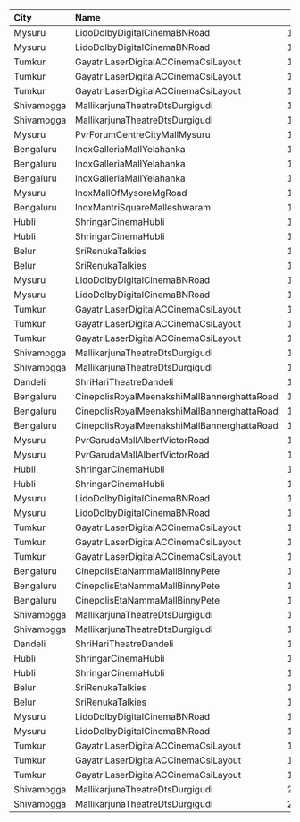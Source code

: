 | City       | Name                                        |  Time | Type        | Price | Capacity | Booked |
| :--------- | :------------------------------------------ | ----: | :---------- | ----: | -------: | -----: |
| Mysuru     | LidoDolbyDigitalCinemaBNRoad                | 10:15 | Balcony     |  120₹ |      244 |    122 |
| Mysuru     | LidoDolbyDigitalCinemaBNRoad                | 10:15 | Second      |  100₹ |      456 |    228 |
| Tumkur     | GayatriLaserDigitalACCinemaCsiLayout        | 10:15 | Balcony     |  150₹ |      209 |    138 |
| Tumkur     | GayatriLaserDigitalACCinemaCsiLayout        | 10:15 | MiniBalcony |  110₹ |      210 |    140 |
| Tumkur     | GayatriLaserDigitalACCinemaCsiLayout        | 10:15 | Second      |  100₹ |      219 |    144 |
| Shivamogga | MallikarjunaTheatreDtsDurgigudi             | 11:00 | Balcony     |  150₹ |      208 |    170 |
| Shivamogga | MallikarjunaTheatreDtsDurgigudi             | 11:00 | First       |  100₹ |      312 |    208 |
| Mysuru     | PvrForumCentreCityMallMysuru                | 11:15 | Classic     |  140₹ |       75 |      4 |
| Bengaluru  | InoxGalleriaMallYelahanka                   | 11:25 | Club        |  130₹ |       34 |      0 |
| Bengaluru  | InoxGalleriaMallYelahanka                   | 11:25 | Executive   |  112₹ |       57 |      0 |
| Bengaluru  | InoxGalleriaMallYelahanka                   | 11:25 | Royale      |  230₹ |        5 |      0 |
| Mysuru     | InoxMallOfMysoreMgRoad                      | 11:30 | Club        |  140₹ |      124 |      0 |
| Bengaluru  | InoxMantriSquareMalleshwaram                | 11:40 | Club        |  112₹ |       97 |      0 |
| Hubli      | ShringarCinemaHubli                         | 12:00 | Balcony     |  100₹ |      190 |      0 |
| Hubli      | ShringarCinemaHubli                         | 12:00 | DressCircle |   80₹ |      504 |      0 |
| Belur      | SriRenukaTalkies                            | 13:00 | Balcony     |  121₹ |       33 |      8 |
| Belur      | SriRenukaTalkies                            | 13:00 | FirstClass  |  101₹ |      110 |     10 |
| Mysuru     | LidoDolbyDigitalCinemaBNRoad                | 13:15 | Balcony     |  120₹ |      244 |    122 |
| Mysuru     | LidoDolbyDigitalCinemaBNRoad                | 13:15 | Second      |  100₹ |      456 |    228 |
| Tumkur     | GayatriLaserDigitalACCinemaCsiLayout        | 13:15 | Balcony     |  150₹ |      209 |    138 |
| Tumkur     | GayatriLaserDigitalACCinemaCsiLayout        | 13:15 | MiniBalcony |  110₹ |      210 |    140 |
| Tumkur     | GayatriLaserDigitalACCinemaCsiLayout        | 13:15 | Second      |  100₹ |      219 |    144 |
| Shivamogga | MallikarjunaTheatreDtsDurgigudi             | 14:00 | Balcony     |  150₹ |      208 |    170 |
| Shivamogga | MallikarjunaTheatreDtsDurgigudi             | 14:00 | First       |  100₹ |      312 |    208 |
| Dandeli    | ShriHariTheatreDandeli                      | 14:15 | Balcony     |  150₹ |       90 |      0 |
| Bengaluru  | CinepolisRoyalMeenakshiMallBannerghattaRoad | 14:35 | Normal      |  130₹ |       12 |      0 |
| Bengaluru  | CinepolisRoyalMeenakshiMallBannerghattaRoad | 14:35 | Executive   |  130₹ |       25 |      2 |
| Bengaluru  | CinepolisRoyalMeenakshiMallBannerghattaRoad | 14:35 | Premium     |  130₹ |       20 |     10 |
| Mysuru     | PvrGarudaMallAlbertVictorRoad               | 14:55 | Classic     |  100₹ |      120 |      9 |
| Mysuru     | PvrGarudaMallAlbertVictorRoad               | 14:55 | Prime       |  130₹ |       13 |      4 |
| Hubli      | ShringarCinemaHubli                         | 15:00 | Balcony     |  100₹ |      190 |      0 |
| Hubli      | ShringarCinemaHubli                         | 15:00 | DressCircle |   80₹ |      504 |      0 |
| Mysuru     | LidoDolbyDigitalCinemaBNRoad                | 16:15 | Balcony     |  120₹ |      244 |    122 |
| Mysuru     | LidoDolbyDigitalCinemaBNRoad                | 16:15 | Second      |  100₹ |      456 |    228 |
| Tumkur     | GayatriLaserDigitalACCinemaCsiLayout        | 16:30 | Balcony     |  150₹ |      209 |    138 |
| Tumkur     | GayatriLaserDigitalACCinemaCsiLayout        | 16:30 | MiniBalcony |  110₹ |      210 |    140 |
| Tumkur     | GayatriLaserDigitalACCinemaCsiLayout        | 16:30 | Second      |  100₹ |      219 |    144 |
| Bengaluru  | CinepolisEtaNammaMallBinnyPete              | 17:00 | Normal      |  160₹ |        9 |      4 |
| Bengaluru  | CinepolisEtaNammaMallBinnyPete              | 17:00 | Executive   |  160₹ |       81 |     41 |
| Bengaluru  | CinepolisEtaNammaMallBinnyPete              | 17:00 | Premium     |  160₹ |       52 |     29 |
| Shivamogga | MallikarjunaTheatreDtsDurgigudi             | 17:45 | Balcony     |  150₹ |      208 |    170 |
| Shivamogga | MallikarjunaTheatreDtsDurgigudi             | 17:45 | First       |  100₹ |      312 |    208 |
| Dandeli    | ShriHariTheatreDandeli                      | 17:45 | Balcony     |  150₹ |       90 |      0 |
| Hubli      | ShringarCinemaHubli                         | 18:00 | Balcony     |  100₹ |      190 |      0 |
| Hubli      | ShringarCinemaHubli                         | 18:00 | DressCircle |   80₹ |      504 |      0 |
| Belur      | SriRenukaTalkies                            | 19:00 | Balcony     |  121₹ |       33 |      8 |
| Belur      | SriRenukaTalkies                            | 19:00 | FirstClass  |  101₹ |      110 |     10 |
| Mysuru     | LidoDolbyDigitalCinemaBNRoad                | 19:15 | Balcony     |  120₹ |      244 |    122 |
| Mysuru     | LidoDolbyDigitalCinemaBNRoad                | 19:15 | Second      |  100₹ |      456 |    228 |
| Tumkur     | GayatriLaserDigitalACCinemaCsiLayout        | 19:30 | Balcony     |  150₹ |      209 |    138 |
| Tumkur     | GayatriLaserDigitalACCinemaCsiLayout        | 19:30 | MiniBalcony |  110₹ |      210 |    140 |
| Tumkur     | GayatriLaserDigitalACCinemaCsiLayout        | 19:30 | Second      |  100₹ |      219 |    144 |
| Shivamogga | MallikarjunaTheatreDtsDurgigudi             | 20:45 | Balcony     |  150₹ |      208 |    170 |
| Shivamogga | MallikarjunaTheatreDtsDurgigudi             | 20:45 | First       |  100₹ |      312 |    208 |